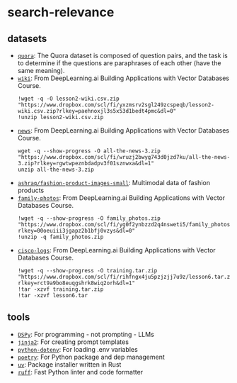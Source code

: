 # search-relevance

## datasets

- [`quora`](https://huggingface.co/datasets/quora): The Quora dataset is composed of question pairs, and the task is to determine if the questions are paraphrases of each other (have the same meaning).
- [`wiki`](https://www.dropbox.com/scl/fi/yxzmsrv2sgl249zcspeqb/lesson2-wiki.csv.zip?rlkey=paehnoxjl3s5x53d1bedt4pmc&e=1&dl=0%22): From DeepLearning.ai Building Applications with Vector Databases Course.
  ```
  !wget -q -O lesson2-wiki.csv.zip "https://www.dropbox.com/scl/fi/yxzmsrv2sgl249zcspeqb/lesson2-wiki.csv.zip?rlkey=paehnoxjl3s5x53d1bedt4pmc&dl=0"
  !unzip lesson2-wiki.csv.zip
  ```
- [`news`](https://www.dropbox.com/scl/fi/wruzj2bwyg743d0jzd7ku/all-the-news-3.zip?rlkey=rgwtwpeznbdadpv3f01sznwxa&e=1&dl=1%22): From DeepLearning.ai Building Applications with Vector Databases Course.
  ```
  wget -q --show-progress -O all-the-news-3.zip "https://www.dropbox.com/scl/fi/wruzj2bwyg743d0jzd7ku/all-the-news-3.zip?rlkey=rgwtwpeznbdadpv3f01sznwxa&dl=1"
  unzip all-the-news-3.zip
  ```
- [`ashraq/fashion-product-images-small`](https://huggingface.co/datasets/ashraq/fashion-product-images-small): Multimodal data of fashion products
- [`family-photos`](https://www.dropbox.com/scl/fi/yg0f2ynbzzd2q4nsweti5/family_photos.zip?rlkey=00oeuiii3jgapz2b1bfj0vzys&dl=0): From DeepLearning.ai Building Applications with Vector Databases Course.
  ```
  !wget -q --show-progress -O family_photos.zip "https://www.dropbox.com/scl/fi/yg0f2ynbzzd2q4nsweti5/family_photos.zip?rlkey=00oeuiii3jgapz2b1bfj0vzys&dl=0"
  !unzip -q family_photos.zip
  ```
- [`cisco-logs`](https://www.dropbox.com/scl/fi/rihfngx4ju5pzjzjj7u9z/lesson6.tar.zip?rlkey=rct9a9bo8euqgshrk8wiq2orh&dl=1): From DeepLearning.ai Building Applications with Vector Databases Course.
  ```
  !wget -q --show-progress -O training.tar.zip "https://www.dropbox.com/scl/fi/rihfngx4ju5pzjzjj7u9z/lesson6.tar.zip?rlkey=rct9a9bo8euqgshrk8wiq2orh&dl=1"
  !tar -xzvf training.tar.zip
  !tar -xzvf lesson6.tar
  ```

## tools
- [`DSPy`](https://github.com/stanfordnlp/dspy): For programming - not prompting - LLMs
- [`jinja2`](https://pypi.org/project/Jinja2/): For creating prompt templates
- [`python-dotenv`](https://github.com/theskumar/python-dotenv): For loading .env variables
- [`poetry`](https://github.com/python-poetry/poetry): For Python package and dep management
- [`uv`](https://github.com/astral-sh/uv): Package installer written in Rust
- [`ruff`](https://github.com/astral-sh/ruff): Fast Python linter and code formatter
